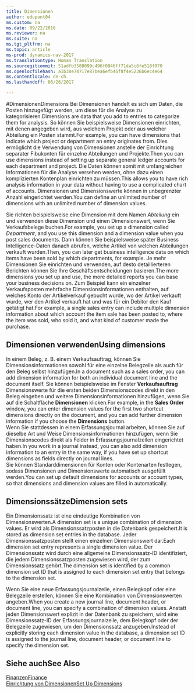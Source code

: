 ```yaml
---
title: Dimensionen
author: edupont04
ms.custom: na
ms.date: 09/22/2016
ms.reviewer: na
ms.suite: na
ms.tgt_pltfrm: na
ms.topic: article
ms-prod: dynamics-nav-2017
ms.translationtype: Human Translation
ms.sourcegitcommit: 51adfb3588099c496f0946ff71da5c6fe518f070
ms.openlocfilehash: a1b38e74717e87bea6efb46f8f4e5236b6ec4e64
ms.contentlocale: de-ch
ms.lasthandoff: 06/26/2017

---
```


#<a name="dimensions"></a><span data-ttu-id="aeafc-102">Dimensionen</span><span class="sxs-lookup"><span data-stu-id="aeafc-102">Dimensions</span></span>
<span data-ttu-id="aeafc-103">Bei Dimensionen handelt es sich um Daten, die Posten hinzugefügt werden, um diese für die Analyse zu kategorisieren.</span><span class="sxs-lookup"><span data-stu-id="aeafc-103">Dimensions are data that you add to entries to categorize them for analysis.</span></span> <span data-ttu-id="aeafc-104">So können Sie beispielsweise Dimensionen einrichten, mit denen angegeben wird, aus welchem Projekt oder aus welcher Abteilung ein Posten stammt.</span><span class="sxs-lookup"><span data-stu-id="aeafc-104">For example, you can have dimensions that indicate which project or department an entry originates from.</span></span>
<span data-ttu-id="aeafc-105">Dies ermöglicht die Verwendung von Dimensionen anstelle der Einrichtung separater Fibukonten für einzelne Abteilungen und Projekte.</span><span class="sxs-lookup"><span data-stu-id="aeafc-105">Then you can use dimensions instead of setting up separate general ledger accounts for each department and project.</span></span> <span data-ttu-id="aeafc-106">Die Daten können somit mit umfangreichen Informationen für die Analyse versehen werden, ohne dazu einen komplizierten Kontenplan einrichten zu müssen.</span><span class="sxs-lookup"><span data-stu-id="aeafc-106">This allows you to have rich analysis information in your data without having to use a complicated chart of accounts.</span></span>
<span data-ttu-id="aeafc-107">Dimensionen und Dimensionswerte können in unbegrenzter Anzahl eingerichtet werden.</span><span class="sxs-lookup"><span data-stu-id="aeafc-107">You can define an unlimited number of dimensions with an unlimited number of dimension values.</span></span>  

<span data-ttu-id="aeafc-108">Sie richten beispielsweise eine Dimension mit dem Namen *Abteilung* ein und verwenden diese Dimension und einen Dimensionswert, wenn Sie Verkaufsbelege buchen.</span><span class="sxs-lookup"><span data-stu-id="aeafc-108">For example, you set up a dimension called *Department*, and you use this dimension and a dimension value when you post sales documents.</span></span> <span data-ttu-id="aeafc-109">Dann können Sie beispielsweise später Business Intelligence-Daten danach abrufen, welche Artikel von welchen Abteilungen verkauft wurden.</span><span class="sxs-lookup"><span data-stu-id="aeafc-109">Then, you can later get business intelligence data on which items have been sold by which departments, for example.</span></span>
<span data-ttu-id="aeafc-110">Je mehr Dimensionen Sie einrichten und verwenden, auf desto detaillierteren Berichten können Sie Ihre Geschäftsentscheidungen basieren.</span><span class="sxs-lookup"><span data-stu-id="aeafc-110">The more dimensions you set up and use, the more detailed reports you can base your business decisions on.</span></span> <span data-ttu-id="aeafc-111">Zum Beispiel kann ein einzelner Verkaufsposten mehrfache Dimensionsinformationen enthalten, auf welches Konto der Artikelverkauf gebucht wurde, wo der Artikel verkauft wurde, wer den Artikel verkauft hat und was für ein Debitor den Kauf getätigt hat.</span><span class="sxs-lookup"><span data-stu-id="aeafc-111">For example, a single sales entry can include multiple dimension information about which account the item sale has been posted to, where the item was sold, who sold it, and what kind of customer made the purchase.</span></span>  

## <a name="using-dimensions"></a><span data-ttu-id="aeafc-112">Dimensionen verwenden</span><span class="sxs-lookup"><span data-stu-id="aeafc-112">Using dimensions</span></span>
<span data-ttu-id="aeafc-113">In einem Beleg, z. B. einem Verkaufsauftrag, können Sie Dimensionsinformationen sowohl für eine einzelne Belegzeile als auch für den Beleg selbst hinzufügen.</span><span class="sxs-lookup"><span data-stu-id="aeafc-113">In a document such as a sales order, you can add dimension information for both an individual document line and the document itself.</span></span> <span data-ttu-id="aeafc-114">Sie können beispielsweise im Fenster **Verkaufsauftrag** Dimensionswerte für die ersten beiden Dimensionscodes direkt in den Beleg eingeben und weitere Dimensionsinformationen hinzufügen, wenn Sie auf die Schaltfläche **Dimensionen** klicken.</span><span class="sxs-lookup"><span data-stu-id="aeafc-114">For example, in the **Sales Order** window, you can enter dimension values for the first two shortcut dimensions directly on the document, and you can add further dimension information if you choose the **Dimensions** button.</span></span>  
<span data-ttu-id="aeafc-115">Wenn Sie stattdessen in einem Erfassungsjournal arbeiten, können Sie auf dieselbe Art und Weise Dimensionsinformationen hinzufügen, wenn Sie Dimensionscodes direkt als Felder in Erfassungsjournalzeilen eingerichtet haben.</span><span class="sxs-lookup"><span data-stu-id="aeafc-115">In you work in a journal instead, you can also add dimension information to an entry in the same way, if you have set up shortcut dimensions as fields directly on journal lines.</span></span>  
<span data-ttu-id="aeafc-116">Sie können Standarddimensionen für Konten oder Kontenarten festlegen, sodass Dimensionen und Dimensionswerte automatisch ausgefüllt werden.</span><span class="sxs-lookup"><span data-stu-id="aeafc-116">You can set up default dimensions for accounts or account types, so that dimensions and dimension values are filled in automatically.</span></span>  

## <a name="dimension-sets"></a><span data-ttu-id="aeafc-117">Dimensionssätze</span><span class="sxs-lookup"><span data-stu-id="aeafc-117">Dimension sets</span></span>
<span data-ttu-id="aeafc-118">Ein Dimensionssatz ist eine eindeutige Kombination von Dimensionswerten.</span><span class="sxs-lookup"><span data-stu-id="aeafc-118">A dimension set is a unique combination of dimension values.</span></span> <span data-ttu-id="aeafc-119">Er wird als Dimensionssatzposten in die Datenbank gespeichert.</span><span class="sxs-lookup"><span data-stu-id="aeafc-119">It is stored as dimension set entries in the database.</span></span> <span data-ttu-id="aeafc-120">Jeder Dimensionssatzposten stellt einen einzelnen Dimensionswert dar.</span><span class="sxs-lookup"><span data-stu-id="aeafc-120">Each dimension set entry represents a single dimension value.</span></span> <span data-ttu-id="aeafc-121">Der Dimensionssatz wird durch eine allgemeine Dimensionssatz-ID identifiziert, die jedem Dimensionssatzposten zugewiesen wird, der zum Dimensionssatz gehört.</span><span class="sxs-lookup"><span data-stu-id="aeafc-121">The dimension set is identified by a common dimension set ID that is assigned to each dimension set entry that belongs to the dimension set.</span></span>  

<span data-ttu-id="aeafc-122">Wenn Sie eine neue Erfassungsjournalzeile, einen Belegkopf oder eine Belegzeile erstellen, können Sie eine Kombination von Dimensionswerten angeben.</span><span class="sxs-lookup"><span data-stu-id="aeafc-122">When you create a new journal line, document header, or document line, you can specify a combination of dimension values.</span></span> <span data-ttu-id="aeafc-123">Anstatt jeden Dimensionswert explizit in der Datenbank zu speichern, wird eine Dimensionssatz-ID der Erfassungsjournalzeile, dem Belegkopf oder der Belegzeile zugewiesen, um den Dimensionssatz anzugeben.</span><span class="sxs-lookup"><span data-stu-id="aeafc-123">Instead of explicitly storing each dimension value in the database, a dimension set ID is assigned to the journal line, document header, or document line to specify the dimension set.</span></span>  

## <a name="see-also"></a><span data-ttu-id="aeafc-124">Siehe auch</span><span class="sxs-lookup"><span data-stu-id="aeafc-124">See Also</span></span>
[<span data-ttu-id="aeafc-125">Finanzen</span><span class="sxs-lookup"><span data-stu-id="aeafc-125">Finance</span></span>](finance-setup.md)  
[<span data-ttu-id="aeafc-126">Einrichtung von Dimensionen</span><span class="sxs-lookup"><span data-stu-id="aeafc-126">Set Up Dimensions</span></span>](finance-setup-setup-dimensions.md)  

